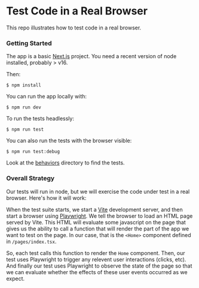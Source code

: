 # Test Code in a Real Browser

This repo illustrates how to test code in a real browser.

### Getting Started

The app is a basic [Next.js](https://nextjs.org/) project. You need a
recent version of node installed, probably > v16.

Then:

```
$ npm install
```

You can run the app locally with:

```
$ npm run dev
```

To run the tests headlessly:

```
$ npm run test
```

You can also run the tests with the browser visible:

```
$ npm run test:debug
```

Look at the [behaviors](./behaviors/) directory to find the tests.

### Overall Strategy

Our tests will run in node, but we will exercise the code under test in
a real browser. Here's how it will work:

When the test suite starts, we start a [Vite](https://vitejs.dev) development server,
and then start a browser using [Playwright](https://playwright.dev). We tell the
browser to load an HTML page served by Vite. This HTML will evaluate some javascript
on the page that gives us the ability to call a function that will render the
part of the app we want to test on the page. In our case, that is the `<Home>` component
defined in `/pages/index.tsx`. 

So, each test calls this function to render the `Home` component. Then, our test
uses Playwright to trigger any relevent user interactions (clicks, etc). And finally
our test uses Playwright to observe the state of the page so that we can evaluate
whether the effects of these user events occurred as we expect. 

